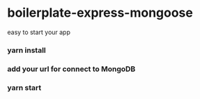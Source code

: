 # boilerplate-express-mongoose
easy to start your app

### yarn install
### add your url for connect to MongoDB
### yarn start
